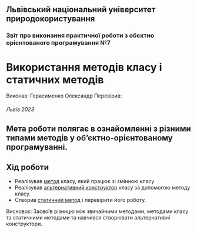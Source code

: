 ## Львівський національний університет природокористування 
### Звіт про виконання практичної роботи з обєктно орієнтованого програмування №7
# Використання методів класу і статичних методів
Виконав: Герасименко Олександр
Перевірив:  
###### Львів 2023
## Мета роботи полягає в ознайомленні з різними типами методів у об’єктно-орієнтованому програмуванні.

## Хід роботи

- Реалізував [метод](/7/@classmethod.py) класу, який працює зі змінною класу
- Реалізував [альтернативний конструктор](/7/Alternative_constructor.py) класу за допомогою методу
класу.
- Створив [статичний метод](/7/@staticmethod.py) і перевірити його роботу.



Висновок: Засвоїв різницю між звичайними методами, методами класу та
статичними методами та навчився створювати альтернативні конструктори.

